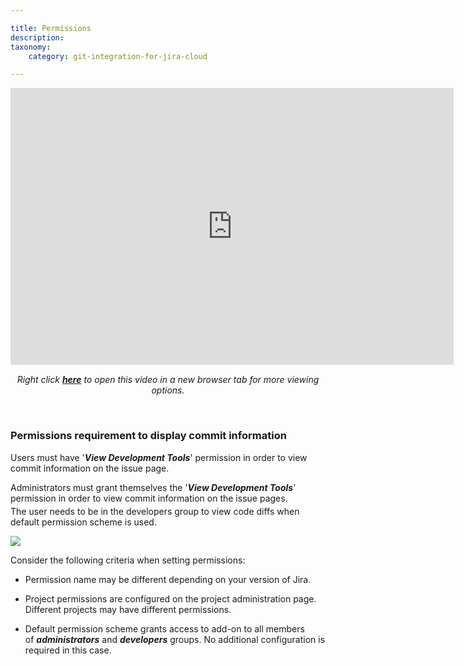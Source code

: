 ```yaml
---

title: Permissions
description:
taxonomy:
    category: git-integration-for-jira-cloud

---
```


<div class='embed-container embed-container--16-10'>
    <iframe width='709' height='443' src='https://fast.wistia.com/embed/iframe/21vd3arsj6?videoFoam=true' frameborder='0' allowfullscreen ></iframe>
</div>

<div align='center' style='margin-top:15px;'>
    <i>Right click <a href='https://bigbrassband.wistia.com/medias/21vd3arsj6'><b>here</b></a> to open this video in a new browser tab for more viewing options.</i>
</div>

&nbsp;

### Permissions requirement to display commit information

<div class="bbb-callout bbb--alert">
    <div class="irow">
    <div class="ilogobox">
        <span class="logoimg"></span>
    </div>
    <div class="imsgbox">
        Users must have '<b><i>View Development Tools</i></b>' permission in order to view commit information on the issue page.
        <p style='margin-bottom:-10px'>Administrators must grant themselves the '<b><i>View Development Tools</i></b>' permission in order to view commit information on the issue pages.</p>
    </div>
    </div>
</div>

The user needs to be in the developers group to view code diffs when default permission scheme is used.

![](/wp-content/uploads/gij-gitcloud-jira-view-dev-tools-project-acl.png)


Consider the following criteria when setting permissions:

*   Permission name may be different depending on your version of Jira.

*   Project permissions are configured on the project administration page. Different projects may have different permissions.

*   Default permission scheme grants access to add-on to all members of _**administrators**_ and _**developers**_ groups. No additional configuration is required in this case.


